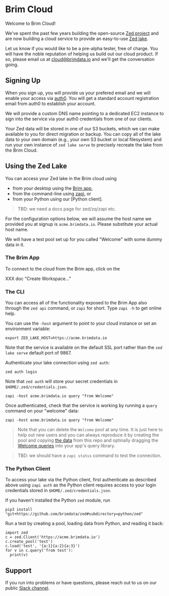 # Brim Cloud

Welcome to Brim Cloud!

We've spent the past few years building the open-source
[Zed project](https://github.com/brimdata/zed)
and are now building a cloud service to provide an easy-to-use
[Zed lake](https://github.com/brimdata/zed/tree/main/docs/lake).

Let us know if you would like to be a pre-alpha tester, free of charge.
You will have the noble reputation of helping us build out our cloud product.
If so, please email us at cloud@brimdata.io and we'll get the conversation going.

## Signing Up

When you sign up, you will provide us your prefered email
and we will enable your access via [auth0](https://auth0.com/).
You will get a standard account registration email from auth0
to establish your account.

We will provide a custom DNS name pointing to a dedicated EC2 instance
to sign into the service via your auth0 credentials from one of
our clients.

Your Zed data will be stored in one of our S3 buckets, which we can make
available to you for direct migration or backup.  You can copy all of the lake data
to your own domain (e.g., your own S3 bucket or local filesystem) and run your
own instance of `zed lake serve` to precisely recreate the lake from
the Brim Cloud.

## Using the Zed Lake

You can access your Zed lake in the Brim cloud using
* from your desktop using the [Brim app](https://github.com/brimdata/brim),
* from the command-line using [zapi](https://github.com/brimdata/zed/blob/main/cmd/zed/api/command.go), or
* from your Python using our [Python client].

> TBD: we need a docs page for zed/zq/zapi etc.

For the configuration options below, we will assume the host name we provided
you at signup is `acme.brimdata.io`.  Please substitute your actual host name.

We will have a test pool set up for you called "Welcome" with some dummy
data in it.

### The Brim App

To connect to the cloud from the Brim app, click on the

XXX doc "Create Workspace..."

### The CLI

You can access all of the functionality exposed to the Brim App also through
the `zed api` command, or `zapi` for short.  Type `zapi -h` to get online help.

You can use the `-host` argument to point to your cloud instance or set
an environment variable:
```
export ZED_LAKE_HOST=https://acme.brimdata.io
```
Note that the service is available on the default SSL port rather than
the `zed lake serve` default port of 9867.

Authenticate your lake connection using `zed auth`:
```
zed auth login
```
Note that `zed auth` will store your secret credentials in `$HOME/.zed/credentials.json`.

```
zapi -host acme.brimdata.io query "from Welcome"
```

Once authenticated, check that the service is working
by running a `query` command on your "welcome" data:
```
zapi -host acme.brimdata.io query "from Welcome"
```
> Note that you can delete the `Welcome` pool at any time.
> It is just here to help out new users and you can always
> reproduce it by creating the pool and copying
> [the data](welcome.zson) from this repo and optinally dragging the
> [Welcome queries](queries.json) into your app's query library.

> TBD: we should have a `zapi status` command to test the connection.

### The Python Client

To access your lake via the Python client, first authenticate as described
above using `zapi auth` as the Python client requires access to your login
credentials stored in `$HOME/.zed/credentials.json`.

If you haven't installed the Python `zed` module, run
```
pip3 install "git+https://github.com/brimdata/zed#subdirectory=python/zed"
```
Run a test by creating a pool, loading data from Python, and reading it back:
```
import zed
c = zed.Client('https://acme.brimdata.io')
c.create_pool('test')
c.load('test', '{a:1}{a:2}{a:3}')
for v in c.query('from test'):
  print(v)
```

## Support

If you run into problems or have questions, please reach out to us
on our public [Slack channel](https://www.brimdata.io/join-slack).
